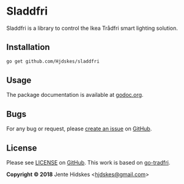 # Sladdfri

Sladdfri is a library to control the Ikea Trådfri smart lighting solution.

## Installation

``` bash
go get github.com/Hjdskes/sladdfri
```

## Usage

The package documentation is available at
[godoc.org](http://godoc.org/github.com/Hjdskes/sladdfri).

## Bugs

For any bug or request, please [create an
issue](https://github.com/Hjdskes/sladdfri/issues/new) on [GitHub][github].

## License

Please see [LICENSE](https://github.com/Hjdskes/sladdfri/blob/master/LICENSE)
on [GitHub][github]. This work is based on
[go-tradfri](https://github.com/barnybug/go-tradfri).

**Copyright © 2018** Jente Hidskes &lt;hjdskes@gmail.com&gt;

  [github]: https://github.com/Hjdskes/sladdfri
